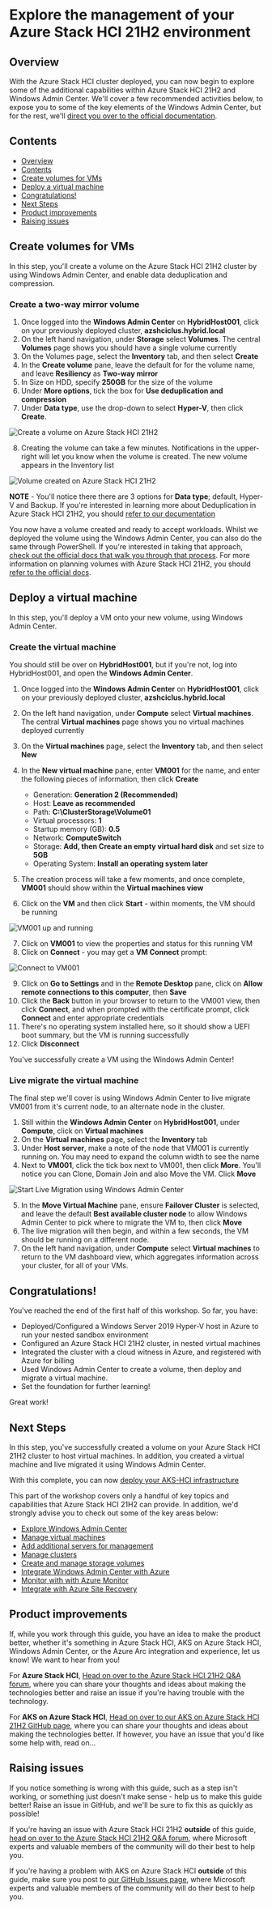 Explore the management of your Azure Stack HCI 21H2 environment
==============
Overview
-----------
With the Azure Stack HCI cluster deployed, you can now begin to explore some of the additional capabilities within Azure Stack HCI 21H2 and Windows Admin Center. We'll cover a few recommended activities below, to expose you to some of the key elements of the Windows Admin Center, but for the rest, we'll [direct you over to the official documentation](https://docs.microsoft.com/en-us/azure-stack/hci/ "Azure Stack HCI 21H2 documentation").

Contents
-----------
- [Overview](#overview)
- [Contents](#contents)
- [Create volumes for VMs](#create-volumes-for-vms)
- [Deploy a virtual machine](#deploy-a-virtual-machine)
- [Congratulations!](#congratulations)
- [Next Steps](#next-steps)
- [Product improvements](#product-improvements)
- [Raising issues](#raising-issues)

Create volumes for VMs
-----------
In this step, you'll create a volume on the Azure Stack HCI 21H2 cluster by using Windows Admin Center, and enable data deduplication and compression.

### Create a two-way mirror volume ###

1. Once logged into the **Windows Admin Center** on **HybridHost001**, click on your previously deployed cluster, **azshciclus.hybrid.local**
2. On the left hand navigation, under **Storage** select **Volumes**.  The central **Volumes** page shows you should have a single volume currently
3. On the Volumes page, select the **Inventory** tab, and then select **Create**
4. In the **Create volume** pane, leave the default for for the volume name, and leave **Resiliency** as **Two-way mirror**
5. In Size on HDD, specify **250GB** for the size of the volume
6. Under **More options**, tick the box for **Use deduplication and compression**
7. Under **Data type**, use the drop-down to select **Hyper-V**, then click **Create**.

![Create a volume on Azure Stack HCI 21H2](/media/wac_vm_storage_ga.png "Create a volume on Azure Stack HCI 21H2")

8. Creating the volume can take a few minutes. Notifications in the upper-right will let you know when the volume is created. The new volume appears in the Inventory list

![Volume created on Azure Stack HCI 21H2](/media/wac_vm_storage_deployed_ga.png "Volume created on Azure Stack HCI 21H2")

**NOTE** - You'll notice there there are 3 options for **Data type**; default, Hyper-V and Backup.  If you're interested in learning more about Deduplication in Azure Stack HCI 21H2, you should [refer to our documentation](https://docs.microsoft.com/en-us/windows-server/storage/data-deduplication/overview "Deduplication overview")

You now have a volume created and ready to accept workloads. Whilst we deployed the volume using the Windows Admin Center, you can also do the same through PowerShell. If you're interested in taking that approach, [check out the official docs that walk you through that process](https://docs.microsoft.com/en-us/azure-stack/hci/manage/create-volumes "Official documentation for creating volumes"). For more information on planning volumes with Azure Stack HCI 21H2, you should [refer to the official docs](https://docs.microsoft.com/en-us/azure-stack/hci/concepts/plan-volumes "Planning volumes for Azure Stack HCI 21H2").

Deploy a virtual machine
-----------
In this step, you'll deploy a VM onto your new volume, using Windows Admin Center.

### Create the virtual machine ###
You should still be over on **HybridHost001**, but if you're not, log into HybridHost001, and open the **Windows Admin Center**.

1. Once logged into the **Windows Admin Center** on **HybridHost001**, click on your previously deployed cluster, **azshciclus.hybrid.local**
2. On the left hand navigation, under **Compute** select **Virtual machines**.  The central **Virtual machines** page shows you no virtual machines deployed currently
3. On the **Virtual machines** page, select the **Inventory** tab, and then select **New**
4. In the **New virtual machine** pane, enter **VM001** for the name, and enter the following pieces of information, then click **Create**

    * Generation: **Generation 2 (Recommended)**
    * Host: **Leave as recommended**
    * Path: **C:\ClusterStorage\Volume01**
    * Virtual processors: **1**
    * Startup memory (GB): **0.5**
    * Network: **ComputeSwitch**
    * Storage: **Add, then Create an empty virtual hard disk** and set size to **5GB**
    * Operating System: **Install an operating system later**

5. The creation process will take a few moments, and once complete, **VM001** should show within the **Virtual machines view**
6. Click on the **VM** and then click **Start** - within moments, the VM should be running

![VM001 up and running](/media/wac_vm001_ga.png "VM001 up and running")

7. Click on **VM001** to view the properties and status for this running VM
8. Click on **Connect** - you may get a **VM Connect** prompt:

![Connect to VM001](/media/vm_connect_ga.png "Connect to VM001")

9. Click on **Go to Settings** and in the **Remote Desktop** pane, click on **Allow remote connections to this computer**, then **Save**
10. Click the **Back** button in your browser to return to the VM001 view, then click **Connect**, and when prompted with the certificate prompt, click **Connect** and enter appropriate credentials
11. There's no operating system installed here, so it should show a UEFI boot summary, but the VM is running successfully
12. Click **Disconnect**

You've successfully create a VM using the Windows Admin Center!

### Live migrate the virtual machine ###
The final step we'll cover is using Windows Admin Center to live migrate VM001 from it's current node, to an alternate node in the cluster.

1. Still within the **Windows Admin Center** on **HybridHost001**, under **Compute**, click on **Virtual machines**
2. On the **Virtual machines** page, select the **Inventory** tab
3. Under **Host server**, make a note of the node that VM001 is currently running on.  You may need to expand the column width to see the name
4. Next to **VM001**, click the tick box next to VM001, then click **More**.  You'll notice you can Clone, Domain Join and also Move the VM. Click **Move**

![Start Live Migration using Windows Admin Center](/media/wac_move_ga.png "Start Live Migration using Windows Admin Center")

5. In the **Move Virtual Machine** pane, ensure **Failover Cluster** is selected, and leave the default **Best available cluster node** to allow Windows Admin Center to pick where to migrate the VM to, then click **Move**
6. The live migration will then begin, and within a few seconds, the VM should be running on a different node.
7. On the left hand navigation, under **Compute** select **Virtual machines** to return to the VM dashboard view, which aggregates information across your cluster, for all of your VMs.

Congratulations!
-----------
You've reached the end of the first half of this workshop. So far, you have:

* Deployed/Configured a Windows Server 2019 Hyper-V host in Azure to run your nested sandbox environment
* Configured an Azure Stack HCI 21H2 cluster, in nested virtual machines
* Integrated the cluster with a cloud witness in Azure, and registered with Azure for billing
* Used Windows Admin Center to create a volume, then deploy and migrate a virtual machine.
* Set the foundation for further learning!

Great work!

Next Steps
-----------
In this step, you've successfully created a volume on your Azure Stack HCI 21H2 cluster to host virtual machines. In addition, you created a virtual machine and live migrated it using Windows Admin Center.

With this complete, you can now [deploy your AKS-HCI infrastructure](/steps/5_DeployAKSHCI.md "Deploy your AKS-HCI infrastructure")

This part of the workshop covers only a handful of key topics and capabilities that Azure Stack HCI 21H2 can provide.  In addition, we'd strongly advise you to check out some of the key areas below:

* [Explore Windows Admin Center](https://docs.microsoft.com/en-us/azure-stack/hci/get-started "Explore Windows Admin Center")
* [Manage virtual machines](https://docs.microsoft.com/en-us/azure-stack/hci/manage/vm "Manage virtual machines")
* [Add additional servers for management](https://docs.microsoft.com/en-us/azure-stack/hci/manage/add-cluster "Add additional servers for management")
* [Manage clusters](https://docs.microsoft.com/en-us/azure-stack/hci/manage/cluster "Manage clusters")
* [Create and manage storage volumes](https://docs.microsoft.com/en-us/azure-stack/hci/manage/create-volumes "Create and manage storage volumes")
* [Integrate Windows Admin Center with Azure](https://docs.microsoft.com/en-us/azure-stack/hci/manage/register-windows-admin-center "Integrate Windows Admin Center with Azure")
* [Monitor with with Azure Monitor](https://docs.microsoft.com/en-us/azure-stack/hci/manage/azure-monitor "Monitor with with Azure Monitor")
* [Integrate with Azure Site Recovery](https://docs.microsoft.com/en-us/azure-stack/hci/manage/azure-site-recovery "Integrate with Azure Site Recovery")

Product improvements
-----------
If, while you work through this guide, you have an idea to make the product better, whether it's something in Azure Stack HCI, AKS on Azure Stack HCI, Windows Admin Center, or the Azure Arc integration and experience, let us know! We want to hear from you!

For **Azure Stack HCI**, [Head on over to the Azure Stack HCI 21H2 Q&A forum](https://docs.microsoft.com/en-us/answers/topics/azure-stack-hci.html "Azure Stack HCI 21H2 Q&A"), where you can share your thoughts and ideas about making the technologies better and raise an issue if you're having trouble with the technology.

For **AKS on Azure Stack HCI**, [Head on over to our AKS on Azure Stack HCI 21H2 GitHub page](https://github.com/Azure/aks-hci/issues "AKS on Azure Stack HCI GitHub"), where you can share your thoughts and ideas about making the technologies better. If however, you have an issue that you'd like some help with, read on... 

Raising issues
-----------
If you notice something is wrong with this guide, such as a step isn't working, or something just doesn't make sense - help us to make this guide better!  Raise an issue in GitHub, and we'll be sure to fix this as quickly as possible!

If you're having an issue with Azure Stack HCI 21H2 **outside** of this guide, [head on over to the Azure Stack HCI 21H2 Q&A forum](https://docs.microsoft.com/en-us/answers/topics/azure-stack-hci.html "Azure Stack HCI 21H2 Q&A"), where Microsoft experts and valuable members of the community will do their best to help you.

If you're having a problem with AKS on Azure Stack HCI **outside** of this guide, make sure you post to [our GitHub Issues page](https://github.com/Azure/aks-hci/issues "GitHub Issues"), where Microsoft experts and valuable members of the community will do their best to help you.